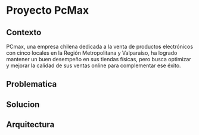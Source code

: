 # Proyecto PcMax

## Contexto
PCmax, una empresa chilena dedicada a la venta de productos electrónicos con cinco locales en la Región Metropolitana y Valparaíso, ha logrado mantener un buen desempeño en sus tiendas físicas, pero busca optimizar y mejorar la calidad de sus ventas online para complementar ese éxito.
## Problematica

## Solucion 


## Arquitectura

